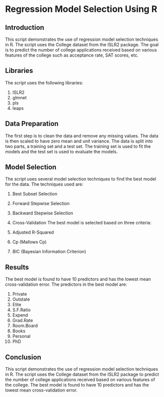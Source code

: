 # Regression Model Selection Using R
## Introduction
This script demonstrates the use of regression model selection techniques in R. The script uses the College dataset from the ISLR2 package. The goal is to predict the number of college applications received based on various features of the college such as acceptance rate, SAT scores, etc.

## Libraries
The script uses the following libraries:

1. ISLR2
2. glmnet
3. pls
4. leaps

## Data Preparation
The first step is to clean the data and remove any missing values. The data is then scaled to have zero mean and unit variance. The data is split into two parts, a training set and a test set. The training set is used to fit the models and the test set is used to evaluate the models.

## Model Selection
The script uses several model selection techniques to find the best model for the data. The techniques used are:

1. Best Subset Selection
2. Forward Stepwise Selection
3. Backward Stepwise Selection
4. Cross-Validation
The best model is selected based on three criteria:

1. Adjusted R-Squared
2. Cp (Mallows Cp)
3. BIC (Bayesian Information Criterion)
## Results
The best model is found to have 10 predictors and has the lowest mean cross-validation error. The predictors in the best model are:

1. Private
2. Outstate
3. Elite
4. S.F.Ratio
5. Expend
6. Grad.Rate
7. Room.Board
8. Books
9. Personal
10. PhD
## Conclusion
This script demonstrates the use of regression model selection techniques in R. The script uses the College dataset from the ISLR2 package to predict the number of college applications received based on various features of the college. The best model is found to have 10 predictors and has the lowest mean cross-validation error.
